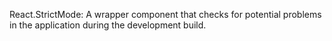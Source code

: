 React.StrictMode: A wrapper component that checks for potential problems in the application during the development build.